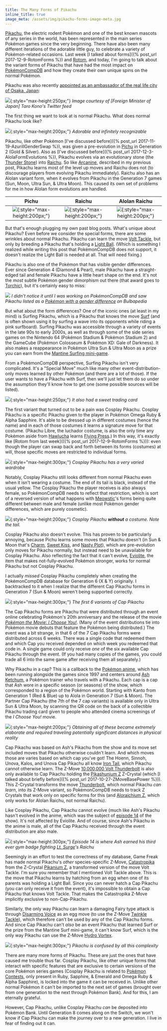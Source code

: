```yaml
---
title: The Many Forms of Pikachu
inline_title: true
image_meta: /assets/img/pikachu-forms-image-meta.jpg
---
```


[Pikachu](https://www.serebii.net/pokedex-sm/025.shtml), the electric rodent Pokémon and one of the best known mascots of any series in the world, has been represented in the main series Pokémon games since the very beginning. There have also been many different iterations of the adorable little guy, to celebrate a variety of Pokémon-related occasions. Last week [I talked about forms]({% post_url 2017-12-9-RotomForms %}) and [Rotom](https://www.serebii.net/pokedex-sm/479.shtml), and today, I'm going to talk about the variant forms of Pikachu that have had the most impact on [PokémonCompDB](/pokemoncompdb.html) and how they create their own unique spins on the normal Pokémon.

Pikachu was also recently [appointed as an ambassador of the real life city of Osaka, Japan](https://www.theverge.com/2017/11/30/16720968/pikachu-ambassador-of-osaka-japan-hello-kitty):

![](/assets/img/pikachu-osaka.jpg){:style="max-height:250px;"}
*Image courtesy of [Foreign Minister of Japan] Taro Kono's Twitter feed*

The first thing we want to look at is normal Pikachu. What does normal Pikachu look like?

![](/assets/img/pikachu.png){:style="max-height:200px;"}
*Adorable and infinitely recognizable*

Pikachu, like other Pokémon [I've discussed before]({% post_url 2017-11-19-AzurillGenderSwap %}), was given a pre-evolution in [Pichu](https://www.serebii.net/pokedex-sm/172.shtml) in Generation 2 (Gold & Silver). Also as [I've discussed before]({% post_url 2017-12-3-AlolaFormEvolutions %}), Pikachu evolves via an evolutionary stone (the [Thunder Stone](https://www.serebii.net/itemdex/thunderstone.shtml)) into [Raichu](https://www.serebii.net/pokedex-sm/026.shtml). So like [Arcanine](https://www.serebii.net/pokedex-sm/059.shtml), described in my previous post, Pikachu learns most of the level up moves and Raichu does not (to discourage players from evolving Pikachu immediately). Raichu also has an Alolan variant form, when it evolves from Pikachu in the Generation 7 games (Sun, Moon, Ultra Sun, & Ultra Moon). This caused its own set of problems for me in how Alolan form evolutions are handled.

| Pichu | Raichu | Alolan Raichu |
|:-----:|:------:|:-------------:|
| ![](/assets/img/pichu.png){:style="max-height:200px;"} | ![](/assets/img/raichu.png){:style="max-height:200px;"}  | ![](/assets/img/alolan-raichu.png){:style="max-height:200px;"} |

But that's enough plugging my own past blog posts. What's unique about Pikachu? Even before we consider the special forms, there are some wrinkles about normal Pikachu. Pikachu can learn the move [Volt Tackle](https://www.serebii.net/attackdex-sm/volttackle.shtml), but only by breeding a Pikachu that's holding a [Light Ball](https://www.serebii.net/itemdex/lightball.shtml). (Which is something I realized while writing this post that PokémonCompDB does not support, it doesn't realize the Light Ball is needed at all. That will need fixing.)

Pikachu is also one of the Pokémon that has visible gender differences. Ever since Generation 4 (Diamond & Pearl), male Pikachu have a straight-edged tail and female Pikachu have a little heart shape on the end. It's not the *most* subtle Pokémon gender dimorphism out there (that award goes to [Torchic](https://www.serebii.net/pokedex-sm/255.shtml)), but it's certainly easy to miss:

![](/assets/img/pikachu-genders.png)
*I didn't notice it until I was working on PokémonCompDB and saw Pikachu listed as a [Pokémon with a gender difference](https://bulbapedia.bulbagarden.net/wiki/List_of_Pok%C3%A9mon_with_gender_differences) on Bulbapedia*

But what about the form differences? One of the iconic ones (at least in my mind) is Surfing Pikachu, which is a Pikachu that knows the move [Surf](https://www.serebii.net/attackdex-sm/surf.shtml) (and is often shown using it by surfing a wave into its opponents while riding a pink surfboard).  Surfing Pikachu was accessible through a variety of events in the late 90s to early 2000s, as well as through some of the side series games on the Nintendo 64 (Pokémon Stadium & Pokémon Stadium 2) and the GameCube (Pokémon Colosseum & Pokémon XD: Gale of Darkness). It also makes a reappearance in Pokémon Ultra Sun & Ultra Moon as a prize you can earn from the [Mantine Surfing mini-game](https://www.serebii.net/ultrasunultramoon/mantinesurf.shtml).

From a PokémonCompDB perspective, Surfing Pikachu isn't very complicated. It's a "Special Move" much like many other event-distribution-only moves learned by other Pokémon (and there are a lot of those). If the user wants to have a Pikachu with Surf, then we'll just let them do so under the assumption they'll know how to get one (some possible sources will be listed).

![](/assets/img/pikachu-surf-card.jpg){:style="max-height:250px;"}
*It also had a sweet trading card*

The first variant that turned out to be a pain was Cosplay Pikachu. Cosplay Pikachu is a specific Pikachu given to the player in Pokémon Omega Ruby & Alpha Sapphire. It's able to be dressed up in different costumes (hence the name) and in each of those costumes it learns a signature move for that costume. (Pikachu Libre, the luchador costume, is also the only time any Pokémon aside from [Hawlucha](https://www.serebii.net/pokedex-sm/701.shtml) learns [Flying Press](https://www.serebii.net/attackdex-sm/flyingpress.shtml).) In this way, it's exactly like [Rotom from last week](({% post_url 2017-12-9-RotomForms %})): even though the player can swap back and forth between its forms (costumes) at will, those specific moves are restricted to individual forms.

![](/assets/img/pikachu-cosplay-costumes.png){:style="max-height:300px;"}
*Cosplay Pikachu has a very varied wardrobe*

Notably, Cosplay Pikachu still looks different from normal Pikachu even when it isn't wearing a costume. The end of its tail is black, instead of the usual yellow. The Cosplay Pikachu the player receives is also always female, so PokémonCompDB needs to reflect that restriction, which is sort of a reversed version of what happens with [Meowstic](https://www.serebii.net/pokedex-sm/678.shtml)'s forms being quite different between male and female (unlike most Pokémon gender differences, which are purely cosmetic).

![](/assets/img/pikachu-cosplay.png){:style="max-height:200px;"}
*Cosplay Pikachu **without** a costume. Note the tail.*

Cosplay Pikachu also doesn't evolve. This has proven to be particularly annoying, because Pichu learns some moves that Pikachu doesn't (in Sun & Moon that's [Charm](https://www.serebii.net/attackdex-sm/charm.shtml), [Sweet Kiss](https://www.serebii.net/attackdex-sm/sweetkiss.shtml), and [Nasty Plot](https://www.serebii.net/attackdex-sm/nastyplot.shtml)), which are pre-evolution only moves for Pikachu normally, but instead need to be unavailable for Cosplay Pikachu. Also reflecting the fact that it can't evolve, [Eviolite](https://www.serebii.net/itemdex/eviolite.shtml), the item that makes not-fully-evolved Pokémon stronger, works for normal Pikachu but not Cosplay Pikachu.

I actually *missed* Cosplay Pikachu completely when creating the PokémonCompDB database for Generation 6 (X & Y) originally. I backtracked to it when I realize that the different Cap Pikachu forms in Generation 7 (Sun & Moon) weren't being supported correctly.

![](/assets/img/pikachu-cap.jpg){:style="max-height:300px;"}
*The first 6 variants of Cap Pikachu*

The Cap Pikachu forms are Pikachu that were distributed through an event online celebrating Pokémon's 20th anniversary and the release of the movie [*Pokémon the Movie: I Choose You!*](https://en.wikipedia.org/wiki/Pok%C3%A9mon_the_Movie:_I_Choose_You!). (Many of the event distributions tie into Pokémon movie debuts that feature the Pokémon being distributed.) The event was a bit strange, in that 6 of the 7 Cap Pikachu forms were distributed across 6 weeks. There was a single code that redeemed them and which Cap you received depended on which week you redeemed that code in. A single game could only receive *one* of the six available Cap Pikachu through the event. (If you had many copies of the games, you could trade all 6 into the same game after receiving them all separately.)

Why Pikachu in a cap? This is a callback to the [Pokémon anime](https://bulbapedia.bulbagarden.net/wiki/Pok%C3%A9mon_anime), which has been running alongside the games since 1997 and centers around [Ash Ketchum](https://bulbapedia.bulbagarden.net/wiki/Ash_Ketchum), a Pokémon trainer who travels with a Pikachu. Each cap is a cap that Ash wore in a specific season (or seasons) of the show, which corresponded to a region of the Pokémon world. Starting with Kanto from Generation 1 (Red & Blue) up to Alola in Generation 7 (Sun & Moon). The Partner Cap Pikachu (the 7th of the 7 cap variants) is available only in Ultra Sun & Ultra Moon, by scanning the QR code on the back of a collectible Pikachu trading card given to people who attended cinema screenings of the *I Choose You!* movie.

![](/assets/img/pikachu-cap-partner.jpg){:style="max-height:200px;"}
*Obtaining all of these became extremely elaborate and required traveling potentially significant distances in physical reality*

Cap Pikachu was based on Ash's Pikachu from the show and its move set included moves that Pikachu otherwise couldn't learn. And which moves those are varies based on which cap you've got! The Hoenn, Sinnoh, Unova, Kalos, and Unova Cap Pikachu all know [Iron Tail](https://www.serebii.net/attackdex-sm/irontail.shtml), which Pikachu cannot otherwise learn. The Z-Move [10,000,000 Volt Thunderbolt](https://www.serebii.net/attackdex-sm/10,000,000voltthunderbolt.shtml) is also only available to Cap Pikachu holding the [Pikashunium Z](https://www.serebii.net/itemdex/pikashuniumz.shtml) Z-Crystal (which [I talked about briefly before]({% post_url 2017-10-27-ZMoveBasePower %})). This Z-Crystal transforms the move [Thunderbolt](https://www.serebii.net/attackdex-sm/thunderbolt.shtml), which normal Pikachu *can learn*, into its Z-Move variant, so PokémonCompDB needs to track Z Crystals that work only on specific forms for this (and [Aloraichium Z](https://www.serebii.net/itemdex/aloraichiumz.shtml), which only works for Alolan Raichu, not normal Raichu).

Like Cosplay Pikachu, Cap Pikachu cannot evolve (much like Ash's Pikachu hasn't evolved in the anime, which was the subject of [episode 14](https://bulbapedia.bulbagarden.net/wiki/EP014) of the show). It's not affected by Eviolite. And of course, since Ash's Pikachu in the anime is male, all of the Cap Pikachu received through the event distribution are also male.

![](/assets/img/pikachu-anime-surge-raichu.png){:style="max-height:300px;"}
*Episode 14 is where Ash earned his third ever gym badge fighting [Lt. Surge](https://bulbapedia.bulbagarden.net/wiki/Lt._Surge)'s Raichu*

Seemingly in an effort to test the correctness of my database, Game Freak has made normal Pikachu's *other* species-specific Z-Move, [Catastropika](https://www.serebii.net/attackdex-sm/catastropika.shtml) from the Z-Crystal [Pikanium Z](https://www.serebii.net/itemdex/pikaniumz.shtml), a transformed version of the move Volt Tackle. I'm sure you remember that I mentioned Volt Tackle above. This is the move that Pikachu learns by hatching from an egg when one of its parents was holding a Light Ball. Since you can never hatch a Cap Pikachu (you can only receive it from the event), it's impossible to obtain a Cap Pikachu that knows Volt Tackle. That makes the Catastropika Z-Move implicitly exclusive to non-Cap-Pikachu.

Similarly, the only way Pikachu can learn a damaging Fairy type attack is through [Disarming Voice](https://www.serebii.net/attackdex-sm/disarmingvoice.shtml) as an egg move (to use the Z-Move [Twinkle Tackle](https://www.serebii.net/attackdex-sm/twinkletackle.shtml)), which therefore can't be used by any of the Cap Pikachu forms. And since Cap Pikachu can't *also* be an event Pikachu that learned Surf or the prize from the Mantine Surf mini-game, it can't know Surf, which is the only way Pikachu can use the Z-Move [Hydro Vortex](https://www.serebii.net/attackdex-sm/hydrovortex.shtml).

![](/assets/img/pikachu-confused.png){:style="max-height:300px;"}
*Pikachu is confused by all this complexity*

There are many more forms of Pikachu. These are just the ones that have caused me trouble thus far. Cosplay Pikachu, like other unique forms that interact with specific features that are exclusive to certain versions of the core Pokémon series games (Cosplay Pikachu is related to [Pokémon Contests](https://bulbapedia.bulbagarden.net/wiki/Pok%C3%A9mon_Contest), only present in Ruby, Sapphire, & Emerald and Omega Ruby & Alpha Sapphire), is locked into the game it can be received in. Unlike other normal Pokémon it can't be imported to the next set of games (brought over from one generation to the next through Pokémon Bank). And for this, I am eternally grateful.

However, Cap Pikachu, unlike Cosplay Pikachu *can* be deposited into Pokémon Bank. Until Generation 8 comes along on the Switch, we won't know if Cap Pikachu can make the journey over to a new generation. I live in fear of finding out it can.